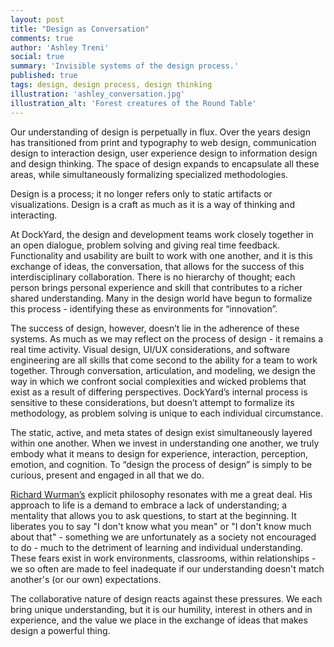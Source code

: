 ```yaml
---
layout: post
title: "Design as Conversation"
comments: true
author: 'Ashley Treni'
social: true
summary: 'Invisible systems of the design process.'
published: true
tags: design, design process, design thinking
illustration: 'ashley_conversation.jpg'
illustration_alt: 'Forest creatures of the Round Table'
---
```


Our understanding of design is perpetually in flux. Over the years design has transitioned from print and typography to web design, communication design to interaction design, user experience design to information design and design thinking. The space of design expands to encapsulate all these areas, while simultaneously formalizing specialized methodologies.

Design is a process; it no longer refers only to static artifacts or visualizations. Design is a craft as much as it is a way of thinking and interacting.

At DockYard, the design and development teams work closely together in an open dialogue, problem solving and giving real time feedback. Functionality and usability are built to work with one another, and it is this exchange of ideas, the conversation, that allows for the success of this interdisciplinary collaboration. There is no hierarchy of thought; each person brings personal experience and skill that contributes to a richer shared understanding. Many in the design world have begun to formalize this process - identifying these as environments for “innovation”.

The success of design, however, doesn’t lie in the adherence of these systems. As much as we may reflect on the process of design - it remains a real time activity. Visual design, UI/UX considerations, and software engineering are all skills that come second to the ability for a team to work together. Through conversation, articulation, and modeling, we design the way in which we confront social complexities and wicked problems that exist as a result of differing perspectives. DockYard’s internal process is sensitive to these considerations, but doesn’t attempt to formalize its methodology, as problem solving is unique to each individual circumstance.

The static, active, and meta states of design exist simultaneously layered within one another. When we invest in understanding one another, we truly embody what it means to design for experience, interaction, perception, emotion, and cognition. To “design the process of design” is simply to be curious, present and engaged in all that we do.

[Richard Wurman’s](http://www.northeastern.edu/camd/artdesign/people/richard-saul-wurman/) explicit philosophy resonates with me a great deal. His approach to life is a demand to embrace a lack of understanding; a mentality that allows you to ask questions, to start at the beginning. It liberates you to say "I don't know what you mean" or "I don't know much about that" - something we are unfortunately as a society not encouraged to do - much to the detriment of learning and individual understanding. These fears exist in work environments, classrooms, within relationships - we so often are made to feel inadequate if our understanding doesn't match another's (or our own) expectations.

The collaborative nature of design reacts against these pressures. We each bring unique understanding, but it is our humility, interest in others and in experience, and the value we place in the exchange of ideas that makes design a powerful thing.
